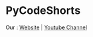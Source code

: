 # PyCodeShorts

Our : [Website](https://www.pycodementor.com) | [Youtube Channel](https://www.youtube.com/@Py.CodeMentor)
